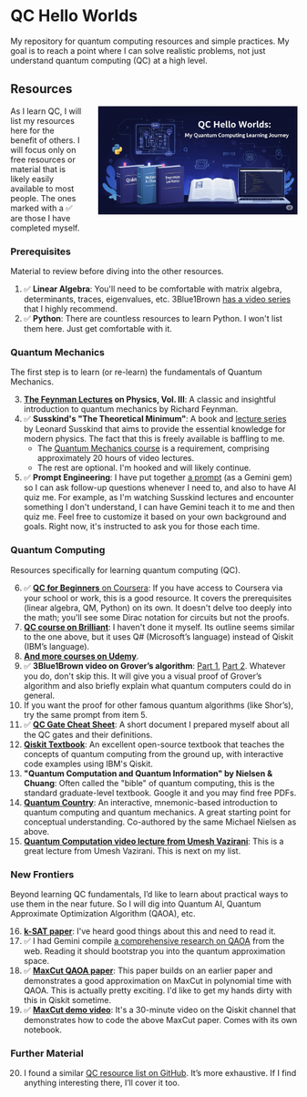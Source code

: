 # QC Hello Worlds

My repository for quantum computing resources and simple practices. My goal is to reach a point where I can solve realistic problems, not just understand quantum computing (QC) at a high level.

## Resources
<img src="qc_hello_worlds.png" alt="An illustration of a quantum computing learning journey" width="350" align="right" style="margin: 0 0 1em 2em;" />
As I learn QC, I will list my resources here for the benefit of others. I will focus only on free resources or material that is likely easily available to most people. The ones marked with a ✅ are those I have completed myself.

### Prerequisites

Material to review before diving into the other resources.

1.  ✅ **Linear Algebra**: You'll need to be comfortable with matrix algebra, determinants, traces, eigenvalues, etc. 3Blue1Brown [has a video series](https://www.3blue1brown.com/topics/linear-algebra) that I highly recommend.
2.  ✅ **Python**: There are countless resources to learn Python. I won't list them here. Just get comfortable with it.

### Quantum Mechanics

The first step is to learn (or re-learn) the fundamentals of Quantum Mechanics.

3.  **[The Feynman Lectures](https://www.feynmanlectures.caltech.edu/III_toc.html) on Physics, Vol. III**: A classic and insightful introduction to quantum mechanics by Richard Feynman.
4.  ✅ **Susskind's "The Theoretical Minimum"**: A book and [lecture series](https://theoreticalminimum.com/courses) by Leonard Susskind that aims to provide the essential knowledge for modern physics. The fact that this is freely available is baffling to me.
      * The [Quantum Mechanics course](https://theoreticalminimum.com/courses/quantum-mechanics/2012/winter) is a requirement, comprising approximately 20 hours of video lectures.
      * The rest are optional. I'm hooked and will likely continue.
5.  ✅ **Prompt Engineering**: I have put together [a prompt](prompts/physics_professor.md) (as a Gemini gem) so I can ask follow-up questions whenever I need to, and also to have AI quiz me. For example, as I'm watching Susskind lectures and encounter something I don't understand, I can have Gemini teach it to me and then quiz me. Feel free to customize it based on your own background and goals. Right now, it's instructed to ask you for those each time.

### Quantum Computing

Resources specifically for learning quantum computing (QC).

6.  ✅ [**QC for Beginners** on Coursera](https://www.coursera.org/specializations/packt-the-complete-quantum-computing-course-for-beginners): If you have access to Coursera via your school or work, this is a good resource. It covers the prerequisites (linear algebra, QM, Python) on its own. It doesn't delve too deeply into the math; you'll see some Dirac notation for circuits but not the proofs.
7.  [**QC course on Brilliant**](https://brilliant.org/courses/quantum-computing/): I haven't done it myself. Its outline seems similar to the one above, but it uses Q\# (Microsoft’s language) instead of Qiskit (IBM’s language).
8.  [**And more courses on Udemy**](https://www.udemy.com/topic/quantum-computing/).
9.  ✅ **3Blue1Brown video on Grover’s algorithm**: [Part 1](https://www.3blue1brown.com/lessons/grover), [Part 2](https://www.3blue1brown.com/lessons/grover-clarification). Whatever you do, don't skip this. It will give you a visual proof of Grover’s algorithm and also briefly explain what quantum computers could do in general.
10. If you want the proof for other famous quantum algorithms (like Shor’s), try the same prompt from item 5.
11. ✅ [**QC Gate Cheat Sheet**](https://docs.google.com/document/d/e/2PACX-1vTMarZzqZdT2k_nZi8rFl7poeQINyIKG4N6wEgnfyegg7WW2nI2GP9TLL61AnQqHnkDpcspJT-9ONAS/pub): A short document I prepared myself about all the QC gates and their definitions.
12. [**Qiskit Textbook**](https://qiskit.org/textbook/preface.html): An excellent open-source textbook that teaches the concepts of quantum computing from the ground up, with interactive code examples using IBM's Qiskit.
13. **"Quantum Computation and Quantum Information" by Nielsen & Chuang**: Often called the "bible" of quantum computing, this is the standard graduate-level textbook. Google it and you may find free PDFs.
14. **[Quantum Country](https://quantum.country)**: An interactive, mnemonic-based introduction to quantum computing and quantum mechanics. A great starting point for conceptual understanding. Co-authored by the same Michael Nielsen as above.
15. [**Quantum Computation video lecture from Umesh Vazirani**](https://www.youtube.com/watch?v=VPsl_5RQe1A&list=PLnhoxwUZN7-6hB2iWNhLrakuODLaxPTOG): This is a great lecture from Umesh Vazirani. This is next on my list.

### New Frontiers

Beyond learning QC fundamentals, I’d like to learn about practical ways to use them in the near future. So I will dig into Quantum AI, Quantum Approximate Optimization Algorithm (QAOA), etc.

16. [**k-SAT paper**](https://dl.acm.org/doi/10.1145/3313276.3316359): I've heard good things about this and need to read it.
17. ✅ I had Gemini compile [a comprehensive research on QAOA](https://docs.google.com/document/d/e/2PACX-1vSd7z9rS4XBRHQmrOw0_kQVcoeOYX8YADmTzWGbGhfKkbilnEHfFAe2GO7j36xnUqqhcth1Nc56rMcK/pub) from the web. Reading it should bootstrap you into the quantum approximation space.
18. ✅ [**MaxCut QAOA paper**](https://arxiv.org/pdf/1706.02998): This paper builds on an earlier paper and demonstrates a good approximation on MaxCut in polynomial time with QAOA. This is actually pretty exciting. I'd like to get my hands dirty with this in Qiskit sometime.
19. ✅ [**MaxCut demo video**](https://www.youtube.com/watch?v=P3s7TIMIvZ0&pp=0gcJCfwAo7VqN5tD): It's a 30-minute video on the Qiskit channel that demonstrates how to code the above MaxCut paper. Comes with its own notebook.

### Further Material

20. I found a similar [QC resource list on GitHub](https://github.com/MonitSharma/Learn-Quantum-Computing-For-Free). It’s more exhaustive. If I find anything interesting there, I’ll cover it too.
